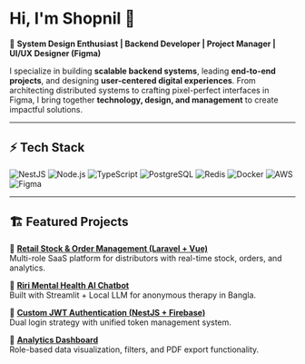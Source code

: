 # Hi, I'm Shopnil 👋  

🚀 **System Design Enthusiast | Backend Developer | Project Manager | UI/UX Designer (Figma)**  

I specialize in building **scalable backend systems**, leading **end-to-end projects**, and designing **user-centered digital experiences**. From architecting distributed systems to crafting pixel-perfect interfaces in Figma, I bring together **technology, design, and management** to create impactful solutions.  

---

## ⚡ Tech Stack  

![NestJS](https://img.shields.io/badge/NestJS-E0234E?style=for-the-badge&logo=nestjs&logoColor=white)
![Node.js](https://img.shields.io/badge/Node.js-339933?style=for-the-badge&logo=nodedotjs&logoColor=white)
![TypeScript](https://img.shields.io/badge/TypeScript-007ACC?style=for-the-badge&logo=typescript&logoColor=white)
![PostgreSQL](https://img.shields.io/badge/PostgreSQL-336791?style=for-the-badge&logo=postgresql&logoColor=white)
![Redis](https://img.shields.io/badge/Redis-DC382D?style=for-the-badge&logo=redis&logoColor=white)
![Docker](https://img.shields.io/badge/Docker-2496ED?style=for-the-badge&logo=docker&logoColor=white)
![AWS](https://img.shields.io/badge/AWS-232F3E?style=for-the-badge&logo=amazonaws&logoColor=white)
![Figma](https://img.shields.io/badge/Figma-F24E1E?style=for-the-badge&logo=figma&logoColor=white)

---

## 🏗 Featured Projects  

📌 **[Retail Stock & Order Management (Laravel + Vue)](https://github.com/sishopnil/)**  
Multi-role SaaS platform for distributors with real-time stock, orders, and analytics.  

📌 **[Riri Mental Health AI Chatbot](https://github.com/sishopnil/)**  
Built with Streamlit + Local LLM for anonymous therapy in Bangla.  

📌 **[Custom JWT Authentication (NestJS + Firebase)](https://github.com/sishopnil/)**  
Dual login strategy with unified token management system.  

📌 **[Analytics Dashboard](https://github.com/sishopnil/)**  
Role-based data visualization, filters, and PDF export functionality.  
